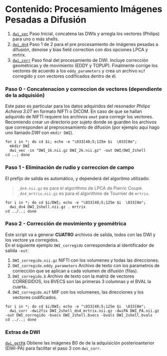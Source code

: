 # Contenido: Procesamiento Imágenes Pesadas a Difusión  
1. [`dwi_vec`](https://github.com/rcruces/MRI_analytic_tools/blob/master/DWI_preprocessing/dwi_vec) Paso Inicial, concatena las DWIs y arregla los vectores (Philips) para uno o más shells. 
1. [`dwi_dn4`](https://github.com/rcruces/MRI_analytic_tools/blob/master/DWI_preprocessing/dwi_dn4) Paso 1 de 2 para el pre procesamiento de imágenes pesadas a difusión, denoise y bias field correction con dos opciones LPCA y mrtrix.  
1. [`dwi_corr`](https://github.com/rcruces/MRI_analytic_tools/blob/master/DWI_preprocessing/dwi_corr) Paso final del procesamiento de DWI. Incluye corrección geométricas y de movimiento (EDDY y TOPUP). Finalmente corrige los vectores de acuerdo a los `eddy_parameters` y crea un archivo `mif` corregido y con vectores codificados dentro de él.
  
  
### Paso 0 - Concatenacion y correccion de vectores (dependiente de la adquisión)  
Este paso es particular para los datos adquiridos del resonador *Philips Achieva 3.0T* en formato NIFTI o DICOM. En caso de que se hallan adquirido de NIFTI requiere los archivos `omat` para corregir los vectores.  
Recomiendo crear un directorio por sujeto donde se guarden los archivos que corresponden al preprocesamiento de difusión (por ejemplo aqui hago uno llamado *DWI* con `mkdir DWI`).
```{bash}
for i in *; do cd $i; echo -e "\033[48;5;125m $i  \033[0m"; 
  mkdir DWI
  dwi_vec -in "DWI_1k.nii.gz DWI_2k.nii.gz" -out DWI/DWI_2shell
cd ..; done
```
### Paso 1 - Eliminación de rudio y correccion de campo  
El prefijo de salida es automático, y dependerá del algoritmo utilizado:  
> `_dn4.nii.gz` es para el algorithmo de LPCA de Pierric Coupé.  
> `_dn4_mrtrix.nii.gz` es para el algorithmo de Tournier de `mrtrix`.
```{bash}
for i in *; do cd $i/DWI; echo -e "\033[48;5;125m $i  \033[0m"; 
  dwi_dn4 DWI_2shell.nii.gz . mrtrix
cd ../..; done
```
### Paso 2 - Corrección de movimiento y geométrica  
Este script va a generar **CUATRO** archivos de salida, todos con las DWI y los vectore ya corregidos.  
En el siguiente ejemplo `DWI_corregido` corresponderia al identificador de salida `-out`:  
1. `DWI_corregido.nii.gz` NIFTI con los volumenes y todas las direcciones.  
1. `DWI_corregido.eddy_parameters` Archivo de texto con los parametros de corrección que se aplican a cada volumen de difusión (filas).  
1. `DWI_corregido.b` Archivo de texto con la matriz de vectores CORREGIDOS, los BVECS son las primeras 3 columnas y el BVAL la cuarta..  
1. `DWI_corregido.mif` MIF con los volumenes, las direcciones y los vectores codificados.  
```{bash}
for i in *; do cd $i/DWI; echo -e "\033[48;5;125m $i  \033[0m"; 
  dwi_corr -dwi2fix DWI_2shell_dn4_mrtrix.nii.gz -dwiPA DWI_PA.nii.gz -out DWI_corregido -bvecs DWI_2shell.bvecs -bvals DWI_2shell.bvals
cd ../..; done
```
  
### Extras de DWI  
[`dwi_getPA`](https://github.com/rcruces/MRI_analytic_tools/blob/master/DWI_preprocessing/dwi_getPA) Obtiene las imágenes B0 de de la adquisición posterioanterior (DWI-PA) para facilitar el paso 3 con `dwi_corr`.
  
